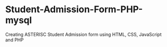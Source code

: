 # Student-Admission-Form-PHP-mysql
Creating ASTERISC Student Admission form using HTML, CSS, JavaScript and PHP
